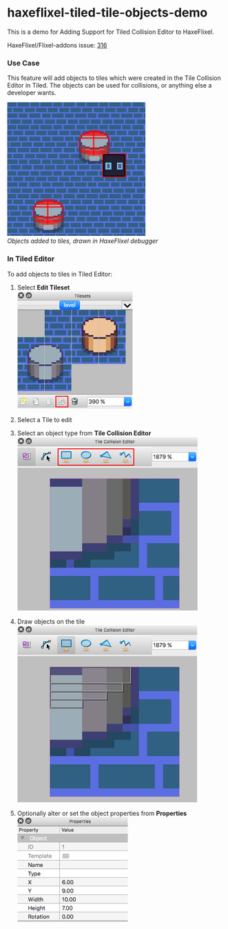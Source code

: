 # haxeflixel-tiled-tile-objects-demo

This is a demo for Adding Support for Tiled Collision Editor to HaxeFlixel.

HaxeFlixel/Flixel-addons issue: [316](https://github.com/HaxeFlixel/flixel-addons/issues/316)

### Use Case

This feature will add objects to tiles which were created in the Tile Collision Editor in Tiled. The objects can be used for collisions, or anything else a developer wants.

![Tiled Editor Demo](assets/html_images/tiled_five.png)  
*Objects added to tiles, drawn in HaxeFlixel debugger*

### In Tiled Editor

To add objects to tiles in Tiled Editor:

1. Select **Edit Tileset**  
![Tiled Editor Edit Tileset](assets/html_images/tiled_one.png)

2. Select a Tile to edit
3. Select an object type from **Tile Collision Editor**  
![Tiled Editor Insert Rectangle](assets/html_images/tiled_two.png)

4. Draw objects on the tile  
![Tiled Editor Draw Objects](assets/html_images/tiled_three.png)

5. Optionally alter or set the object properties from **Properties**  
![Tiled Editor Optional](assets/html_images/tiled_four.png)